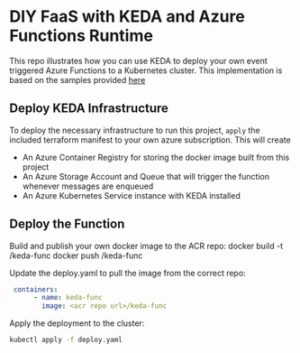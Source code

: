 # DIY FaaS with KEDA and Azure Functions Runtime

This repo illustrates how you can use KEDA to deploy your own event triggered Azure Functions to a Kubernetes cluster. This implementation is based on the samples provided [here](https://github.com/kedacore/sample-hello-world-azure-functions)

## Deploy KEDA Infrastructure

To deploy the necessary infrastructure to run this project, ```apply``` the included terraform manifest to your own azure subscription. This will create

- An Azure Container Registry for storing the docker image built from this project
- An Azure Storage Account and Queue that will trigger the function whenever messages are enqueued
- An Azure Kubernetes Service instance with KEDA installed

## Deploy the Function

Build and publish your own docker image to the ACR repo:
  docker build -t <acr repo url>/keda-func
  docker push <acr repo url>/keda-func

Update the deploy.yaml to pull the image from the correct repo:
```yaml
 containers:
      - name: keda-func
        image: <acr repo url>/keda-func
```

Apply the deployment to the cluster:

```sh
kubectl apply -f deploy.yaml
```